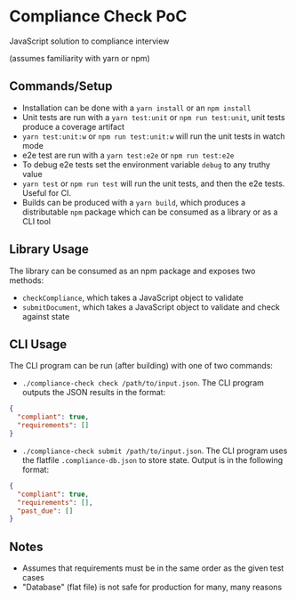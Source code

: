 # Compliance Check PoC

JavaScript solution to compliance interview

(assumes familiarity with yarn or npm)

## Commands/Setup

- Installation can be done with a `yarn install` or an `npm install`
- Unit tests are run with a `yarn test:unit` or `npm run test:unit`, unit tests produce a coverage artifact
- `yarn test:unit:w` or `npm run test:unit:w` will run the unit tests in watch mode
- e2e test are run with a `yarn test:e2e` or `npm run test:e2e`
- To debug e2e tests set the environment variable `debug` to any truthy value
- `yarn test` or `npm run test` will run the unit tests, and then the e2e tests. Useful for CI.
- Builds can be produced with a `yarn build`, which produces a distributable `npm` package which can be consumed as a library or as a CLI tool

## Library Usage

The library can be consumed as an npm package and exposes two methods:

- `checkCompliance`, which takes a JavaScript object to validate
- `submitDocument`, which takes a JavaScript object to validate and check against state

## CLI Usage

The CLI program can be run (after building) with one of two commands:

- `./compliance-check check /path/to/input.json`. The CLI program outputs the JSON results in the format:

```json
{
  "compliant": true,
  "requirements": []
}
```

- `./compliance-check submit /path/to/input.json`. The CLI program uses the flatfile `.compliance-db.json` to store state. Output is in the following format:

```json
{
  "compliant": true,
  "requirements": [],
  "past_due": []
}
```

## Notes

- Assumes that requirements must be in the same order as the given test cases
- "Database" (flat file) is not safe for production for many, many reasons
